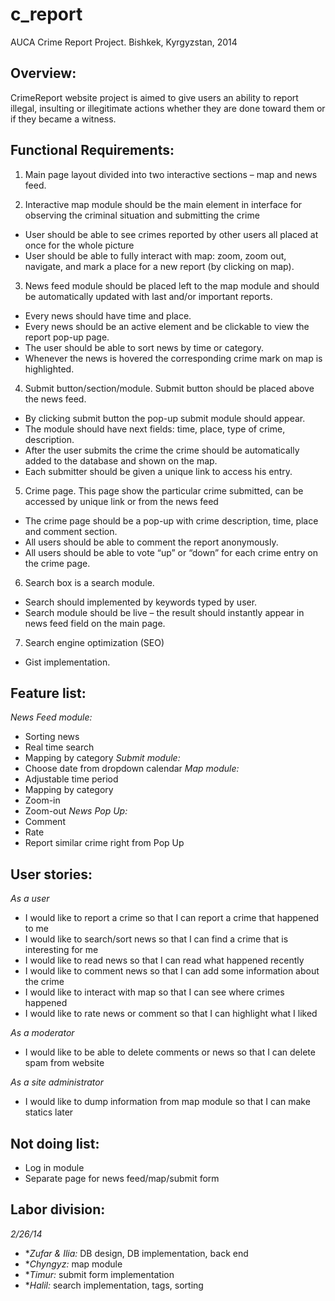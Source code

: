 c_report
========

AUCA Crime Report Project.
Bishkek, Kyrgyzstan, 2014

Overview:
---------
CrimeReport website project is aimed to give users an ability to report illegal, insulting or illegitimate actions whether they are done toward them or if they became a witness.

Functional Requirements:
-----------------------
1)	Main page layout divided into two interactive sections – map and news feed.

2)	Interactive map module should be the main element in interface for observing the criminal situation and submitting the crime
-	User should be able to see crimes reported by other users all placed at once for the whole picture
-	User should be able to fully interact with map: zoom, zoom out, navigate, and mark a place for a new report (by clicking on map).

3)	News feed module should be placed left to the map module and should be automatically updated with last and/or important reports.
-	Every news should have time and place.
-	Every news should be an active element and be clickable to view the report pop-up page.
-	The user should be able to sort news by time or category.
-	Whenever the news is hovered the corresponding crime mark on map is highlighted.

4)	Submit button/section/module. Submit button should be placed above the news feed.
-	By clicking submit button the pop-up submit module should appear.
-	The module should have next fields: time, place, type of crime, description.
-	After the user submits the crime the crime should be automatically added to the database and shown on the map.
-	Each submitter should be given a unique link to access his entry.

5)	Crime page. This page show the particular crime submitted, can be accessed by unique link or from the news feed
-	The crime page should be a pop-up with crime description, time, place and comment section.
-	All users should be able to comment the report anonymously.
-	All users should be able to vote “up” or “down” for each crime entry on the crime page.

6)	Search box is a search module.
-	Search should implemented by keywords typed by user.
-	Search module should be live – the result should instantly appear in news feed field on the main page.
7)	Search engine optimization (SEO)
-	Gist implementation.

Feature list:
--------------

*News Feed module:*
- Sorting news
- Real time search
- Mapping by category
*Submit module:*
- Choose date from dropdown calendar
*Map module:*
- Adjustable time period
- Mapping by category
- Zoom-in
- Zoom-out
*News Pop Up:*
- Comment
- Rate
- Report similar crime right from Pop Up



User stories:
---------------
*As a user* 
- I would like to report a crime so that I can report a crime that happened to me
- I would like to search/sort news so that I can find a crime that is interesting for me
- I would like to read news so that I can read what happened recently
- I would like to comment news so that I can add some information about the crime
- I would like to interact with map so that I can see where crimes happened
- I would like to rate news or comment so that I can highlight what I liked

*As a moderator* 
- I would like to be able to delete comments or news so that I can delete spam from website

*As a site administrator* 
- I would like to dump information from map module so that I can make statics later


Not doing list:
----------------
- Log in module
- Separate page for news feed/map/submit form 

Labor division:
----------------
*2/26/14*
- **Zufar & Ilia:* DB design, DB implementation, back end
- **Chyngyz:* map module
- **Timur:* submit form implementation
- **Halil:* search implementation, tags, sorting
